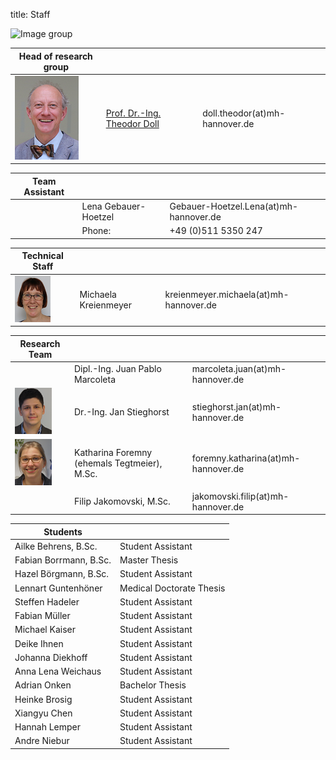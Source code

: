 title: Staff

![Image group](Gruppe.png)


|Head of research group|        |   |
|--------------|:---------------|----|
|![Image Theo Doll](Doll2.png)|[Prof. Dr.-Ing. Theodor Doll](pagedoll.html)|	doll.theodor(at)mh-hannover.de|   



|Team Assistant   |       |   |
|--------------|:---------------------|------|
| | Lena Gebauer-Hoetzel	| Gebauer-Hoetzel.Lena(at)mh-hannover.de|
|                                   |     Phone:            |+49 (0)511 5350 247 |

|Technical Staff|                     |      |
|--------------|---------------------|------|
|![Michaela Kreienmeyer](Michaela.png) | Michaela Kreienmeyer	|	kreienmeyer.michaela(at)mh-hannover.de     |

|Research Team  |    |  |
|---------|:------|------|
|   | Dipl.-Ing. Juan Pablo Marcoleta | marcoleta.juan(at)mh-hannover.de|
|![Image Jan Stieghorst ](Jan.png) |  Dr.-Ing. Jan Stieghorst|	stieghorst.jan(at)mh-hannover.de|    
|![Image Katharina Foremny](Katharina.png)  | Katharina Foremny (ehemals Tegtmeier), M.Sc. 	|	foremny.katharina(at)mh-hannover.de |
|  |Filip Jakomovski, M.Sc.| jakomovski.filip(at)mh-hannover.de|



|  Students   ||
|-----------|-------------|
|Ailke Behrens, B.Sc. | Student Assistant|
|Fabian Borrmann, B.Sc. | Master Thesis|
|Hazel Börgmann, B.Sc. | Student Assistant|
|Lennart Guntenhöner | Medical Doctorate Thesis|
|Steffen Hadeler | Student Assistant|
|Fabian Müller | Student Assistant|
|Michael Kaiser | Student Assistant|
|Deike Ihnen | Student Assistant|
|Johanna Diekhoff | Student Assistant|
|Anna Lena Weichaus | Student Assistant|
|Adrian Onken| Bachelor Thesis|
|Heinke Brosig | Student Assistant|
|Xiangyu Chen | Student Assistant|
|Hannah Lemper | Student Assistant| 
|Andre Niebur | Student Assistant|




